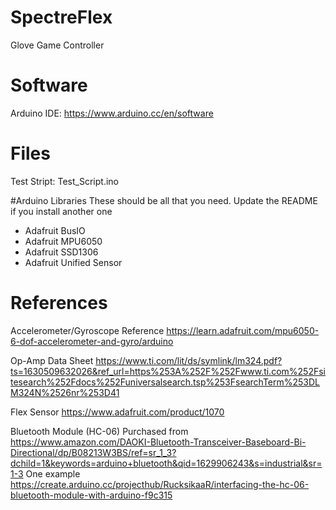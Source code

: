 # SpectreFlex
Glove Game Controller

# Software
Arduino IDE: https://www.arduino.cc/en/software

# Files
Test Stript: Test_Script.ino

#Arduino Libraries
These should be all that you need. Update the README if you install another one
 - Adafruit BusIO
 - Adafruit MPU6050
 - Adafruit SSD1306
 - Adafruit Unified Sensor


# References
Accelerometer/Gyroscope Reference
https://learn.adafruit.com/mpu6050-6-dof-accelerometer-and-gyro/arduino

Op-Amp Data Sheet
https://www.ti.com/lit/ds/symlink/lm324.pdf?ts=1630509632026&ref_url=https%253A%252F%252Fwww.ti.com%252Fsitesearch%252Fdocs%252Funiversalsearch.tsp%253FsearchTerm%253DLM324N%2526nr%253D41

Flex Sensor
https://www.adafruit.com/product/1070

Bluetooth Module (HC-06)
Purchased from https://www.amazon.com/DAOKI-Bluetooth-Transceiver-Baseboard-Bi-Directional/dp/B08213W3BS/ref=sr_1_3?dchild=1&keywords=arduino+bluetooth&qid=1629906243&s=industrial&sr=1-3
One example https://create.arduino.cc/projecthub/RucksikaaR/interfacing-the-hc-06-bluetooth-module-with-arduino-f9c315


